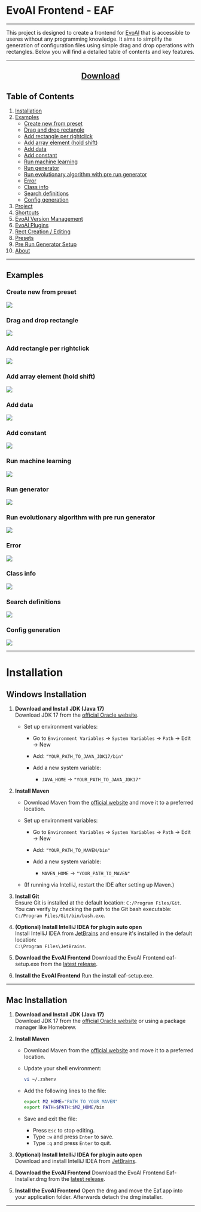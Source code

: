 
# EvoAl Frontend - EAF

---

This project is designed to create a frontend for [EvoAl](https://evoal.de/) that is accessible to useres without any programming knowledge. It aims to simplify the generation of configuration files using simple drag and drop operations with rectangles. Below you will find a detailed table of contents and key features.


---
<div align="center">
  <h2><a href="https://github.com/Max039/EAF/releases/latest">Download</a></h2>
</div>


## Table of Contents
1. [Installation](#installation)
2. [Examples](#examples)
   - [Create new from preset](#create-new-from-preset)
   - [Drag and drop rectangle](#drag-and-drop-rectangle)
   - [Add rectangle per rightclick](#add-rectangle-per-rightclick)
   - [Add array element (hold shift)](#add-array-element-hold-shift)
   - [Add data](#add-data)
   - [Add constant](#add-constant)
   - [Run machine learning](#run-machine-learning)
   - [Run generator](#run-generator)
   - [Run evolutionary algorithm with pre run generator](#run-evolutionary-algorithm-with-pre-run-generator)
   - [Error](#error)
   - [Class info](#class-info)
   - [Search definitions](#search-definitions)
   - [Config generation](#config-generation)
3. [Project](#usage)
4. [Shortcuts](#usage)
5. [EvoAl Version Management](#usage)
6. [EvoAl Plugins](#usage)
7. [Rect Creation / Editing](#usage)
8. [Presets](#usage)
9. [Pre Run Generator Setup](#usage)
10. [About](github/md/about.md)

---


## Examples

### Create new from preset
![](github/gifs/preset.gif)

### Drag and drop rectangle
![](github/gifs/draganddrop.gif)

### Add rectangle per rightclick
![](github/gifs/rightclickadd.gif)

### Add array element (hold shift)
![](github/gifs/addarrayelement.gif)

### Add data
![](github/gifs/adddata.gif)

### Add constant
![](github/gifs/addconstant.gif)

### Run machine learning
![](github/gifs/ml.gif)

### Run generator
![](github/gifs/generator.gif)

### Run evolutionary algorithm with pre run generator
![](github/gifs/eawithgenerator.gif)

### Error
![](github/gifs/error.gif)

### Class info
![](github/gifs/info.gif)

### Search definitions
![](github/gifs/folders.gif)

### Config generation
![](github/gifs/filecreation.gif)

---

# Installation

## Windows Installation

1. **Download and Install JDK (Java 17)**  
   Download JDK 17 from the [official Oracle website](https://www.oracle.com/java/technologies/javase/jdk17-archive-downloads.html).

   - Set up environment variables:
     - Go to `Environment Variables` → `System Variables` → `Path` → Edit → New
     - Add: `"YOUR_PATH_TO_JAVA_JDK17/bin"`
   
     - Add a new system variable:
       - `JAVA_HOME` → `"YOUR_PATH_TO_JAVA_JDK17"`

2. **Install Maven**  
   - Download Maven from the [official website](https://maven.apache.org/download.cgi) and move it to a preferred location.
   
   - Set up environment variables:
     - Go to `Environment Variables` → `System Variables` → `Path` → Edit → New
     - Add: `"YOUR_PATH_TO_MAVEN/bin"`
     
     - Add a new system variable:
       - `MAVEN_HOME` → `"YOUR_PATH_TO_MAVEN"`

   - (If running via IntelliJ, restart the IDE after setting up Maven.)

3. **Install Git**  
   Ensure Git is installed at the default location: `C:/Program Files/Git`.  
   You can verify by checking the path to the Git bash executable:  
   `C:/Program Files/Git/bin/bash.exe`.

4. **(Optional) Install IntelliJ IDEA for plugin auto open**  
   Install IntelliJ IDEA from [JetBrains](https://www.jetbrains.com/idea/download/) and ensure it's installed in the default location:  
   `C:\Program Files\JetBrains`.

5. **Download the EvoAl Frontend**
	Download the EvoAl Frontend eaf-setup.exe from the [latest release](https://github.com/Max039/EAF/releases/latest).

5. **Install the EvoAl Frontend**
	Run the install eaf-setup.exe.

---


## Mac Installation

1. **Download and Install JDK (Java 17)**  
   Download JDK 17 from the [official Oracle website](https://www.oracle.com/java/technologies/javase/jdk17-archive-downloads.html) or using a package manager like Homebrew.

2. **Install Maven**  
   - Download Maven from the [official website](https://maven.apache.org/download.cgi) and move it to a preferred location.
   
   - Update your shell environment:
     ```bash
     vi ~/.zshenv
     ```
   
   - Add the following lines to the file:
     ```bash
     export M2_HOME="PATH_TO_YOUR_MAVEN"
     export PATH=$PATH:$M2_HOME/bin
     ```
   
   - Save and exit the file:
     - Press `Esc` to stop editing.
     - Type `:w` and press `Enter` to save.
     - Type `:q` and press `Enter` to quit.

3. **(Optional) Install IntelliJ IDEA for plugin auto open**  
   Download and install IntelliJ IDEA from [JetBrains](https://www.jetbrains.com/idea/download/).

4. **Download the EvoAl Frontend**
	Download the EvoAl Frontend Eaf-Installer.dmg from the [latest release](https://github.com/Max039/EAF/releases/latest).

5. **Install the EvoAl Frontend**
	Open the dmg and move the Eaf.app into your application folder. Afterwards detach the dmg installer.
	


---